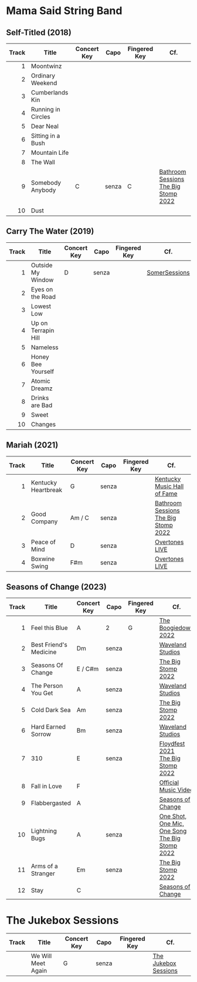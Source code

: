 # Mama Said String Band

## Self-Titled (2018)

| Track | Title | Concert Key | Capo | Fingered Key | Cf. |
| --: | --- | --- | --- | --- | --- |
| 1 | Moontwinz | | | | |
| 2 | Ordinary Weekend | | | | |
| 3 | Cumberlands Kin | | | | |
| 4 | Running in Circles | | | | |
| 5 | Dear Neal | | | | |
| 6 | Sitting in a Bush | | | | |
| 7 | Mountain Life | | | | |
| 8 | The Wall | | | | |
| 9 | Somebody Anybody | C | senza | C | [Bathroom Sessions](https://www.youtube.com/watch?v=X5FVCec5Jc8)<br>[The Big Stomp 2022](https://www.youtube.com/watch?v=NGMYoMtF3q0&t=2196s) |
| 10 | Dust | | | | |

## Carry The Water (2019)

| Track | Title | Concert Key | Capo | Fingered Key | Cf. |
| --: | --- | --- | --- | --- | --- |
| 1 | Outside My Window | D | senza |  | [SomerSessions](https://www.youtube.com/watch?v=Yx8IALIzmQ0) |
| 2 | Eyes on the Road |  |  |  |  |
| 3 | Lowest Low |  |  |  |  |
| 4 | Up on Terrapin Hill |  |  |  |  |
| 5 | Nameless |  |  |  |  |
| 6 | Honey Bee Yourself |  |  |  |  |
| 7 | Atomic Dreamz |  |  |  |  |
| 8 | Drinks are Bad |  |  |  |  |
| 9 | Sweet |  |  |  |  |
| 10 | Changes |  |  |  |  |

## Mariah (2021)

| Track | Title | Concert Key | Capo | Fingered Key | Cf. |
| --: | --- | --- | --- | --- | --- |
| 1 | Kentucky Heartbreak | G | senza |  | [Kentucky Music Hall of Fame](https://www.youtube.com/watch?v=zBBNXiwILyM) |
| 2 | Good Company | Am / C | senza |  | [Bathroom Sessions](https://www.youtube.com/watch?v=nG1v1APGR0Y)<br>[The Big Stomp 2022](https://www.youtube.com/watch?v=NGMYoMtF3q0&t=239s) |
| 3 | Peace of Mind | D | senza |  | [Overtones LIVE](https://www.youtube.com/watch?v=--rrUmy3__k) |
| 4 | Boxwine Swing | F#m | senza |  | [Overtones LIVE](https://www.youtube.com/watch?v=f1YTQgHs5NU) |

## Seasons of Change (2023)

| Track | Title | Concert Key | Capo | Fingered Key | Cf. |
| --: | --- | --- | --- | --- | --- |
| 1 | Feel this Blue | A | 2 | G | [The Boogiedown 2022](https://www.youtube.com/watch?v=BOQ7bYgzM24) |
| 2 | Best Friend's Medicine | Dm | senza |  | [Waveland Studios](https://www.youtube.com/watch?v=Lr1WfGgH1Lw) |
| 3 | Seasons Of Change | E / C#m | senza |  | [The Big Stomp 2022](https://www.youtube.com/watch?v=NGMYoMtF3q0&t=1891s) |
| 4 | The Person You Get | A | senza |  | [Waveland Studios](https://www.youtube.com/watch?v=rZFE8oVkeK0) |
| 5 | Cold Dark Sea | Am | senza |  | [The Big Stomp 2022](https://www.youtube.com/watch?v=NGMYoMtF3q0&t=684s) |
| 6 | Hard Earned Sorrow | Bm | senza |  | [Waveland Studios](https://www.youtube.com/watch?v=crVGpG257kI) |
| 7 | 310 | E | senza |  | [Floydfest 2021](https://www.youtube.com/watch?v=iqEkTLLSkGY)<br>[The Big Stomp 2022](https://www.youtube.com/watch?v=NGMYoMtF3q0&t=1133s) |
| 8 | Fall in Love | F |  |  | [Official Music Video](https://www.youtube.com/watch?v=a7-NrQq9GF4) |
| 9 | Flabbergasted | A |  |  | [Seasons of Change](https://www.youtube.com/watch?v=gHXTqLP6Ed4) |
| 10 | Lightning Bugs | A | senza |  | [One Shot, One Mic, One Song](https://www.youtube.com/watch?v=AjQkDFlnC8w)<br>[The Big Stomp 2022](https://www.youtube.com/watch?v=NGMYoMtF3q0&t=32s) |
| 11 | Arms of a Stranger | Em | senza  |  | [The Big Stomp 2022](https://www.youtube.com/watch?v=NGMYoMtF3q0&t=885s) |
| 12 | Stay | C |  |  | [Seasons of Change](https://www.youtube.com/watch?v=lf9KucPc7S8) |

# The Jukebox Sessions
| Track | Title | Concert Key | Capo | Fingered Key | Cf. |
| --: | --- | --- | --- | --- | --- |
| | We Will Meet Again | G | senza |  | [The Jukebox Sessions](https://www.youtube.com/watch?v=6oodWlIcLa4) |

